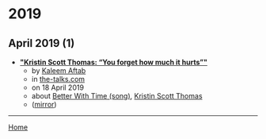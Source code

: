 # 2019

## April 2019 (1)

 - [**"Kristin Scott Thomas: “You forget how much it hurts”"**](https://the-talks.com/interview/kristin-scott-thomas/)
    - by [Kaleem Aftab](../../../authors/kaleem-aftab/index.md)
    - in [the-talks.com](../../../publications/p-t/the-talks-com/index.md)
    - on 18 April 2019
    - about [Better With Time (song)](../../../topics/song/better-with-time/index.md), [Kristin Scott Thomas](../../../topics/kristin-scott-thomas/index.md)
    - ([mirror](https://web.archive.org/web/*/https://the-talks.com/interview/kristin-scott-thomas/))

----

[Home](../index.md)

